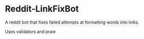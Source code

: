 # Reddit-LinkFixBot
 A reddit bot that fixes failed attempts at formatting words into links.

Uses validators and praw
